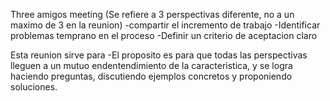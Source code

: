 Three amigos meeting
(Se refiere a 3 perspectivas diferente, no a un maximo de 3 en la reunion)
-compartir el incremento de trabajo
-Identificar problemas  temprano en el proceso
-Definir un criterio de aceptacion claro

Esta reunion sirve para 
-El proposito es para que todas las perspectivas lleguen a un mutuo endentendimiento de la caracteristica, y se logra haciendo preguntas, discutiendo ejemplos concretos y proponiendo soluciones.